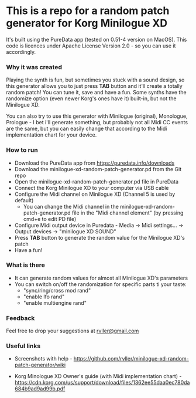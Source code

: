 # This is a repo for a random patch generator for Korg Minilogue XD
It's built using the PureData app (tested on 0.51-4 version on MacOS). 
This code is licences under Apache License Version 2.0 - so you can use it accordingly.

### Why it was created
Playing the synth is fun, but sometimes you stuck with a sound design, so this generator allows you to just press **TAB** button and it'll create a totally random patch! You can tune it, save and have a fun.
Some synths have the randomize option (even newer Korg's ones have it) built-in, but not the Minilogue XD.

You can also try to use this generator with Minilogue (original), Monologue, Prologue - I bet i'll generate something, but probably not all Midi CC events are the same, but you can easily change that according to the Midi implementation chart for your device.

### How to run
* Download the PureData app from https://puredata.info/downloads
* Download the minilogue-xd-random-patch-generator.pd from the Git repo
* Open the minilogue-xd-random-patch-generator.pd file in PureData
* Connect the Korg Minilogue XD to your computer via USB cable
* Configure the Midi channel on Minilogue XD (Channel 5 is used by default)
  * You can change the Midi channel in the minilogue-xd-random-patch-generator.pd file in the "Midi channel element" (by pressing cmd+e to edit PD file)
* Configure Midi output device in Puredata - Media -> Midi settings... -> Output devices -> "minilogue XD SOUND"
* Press **TAB** button to generate the random value for the Minilogue XD's patch
* Have a fun!

### What is there
* It can generate random values for almost all Minilogue XD's parameters
* You can switch on/off the randomization for specific parts ti your taste:
  * "sync/ring/cross mod rand"
  * "enable lfo rand"
  * "enable multiengine rand"  

### Feedback

Feel free to drop your suggestions at rvller@gmail.com

### Useful links

* Screenshots with help - https://github.com/rvller/minilogue-xd-random-patch-generator/wiki

* Korg Minologue XD Owner's guide (with Midi implementation chart) - https://cdn.korg.com/us/support/download/files/1362ee55daa0ec780da684b9ad9ad99b.pdf

